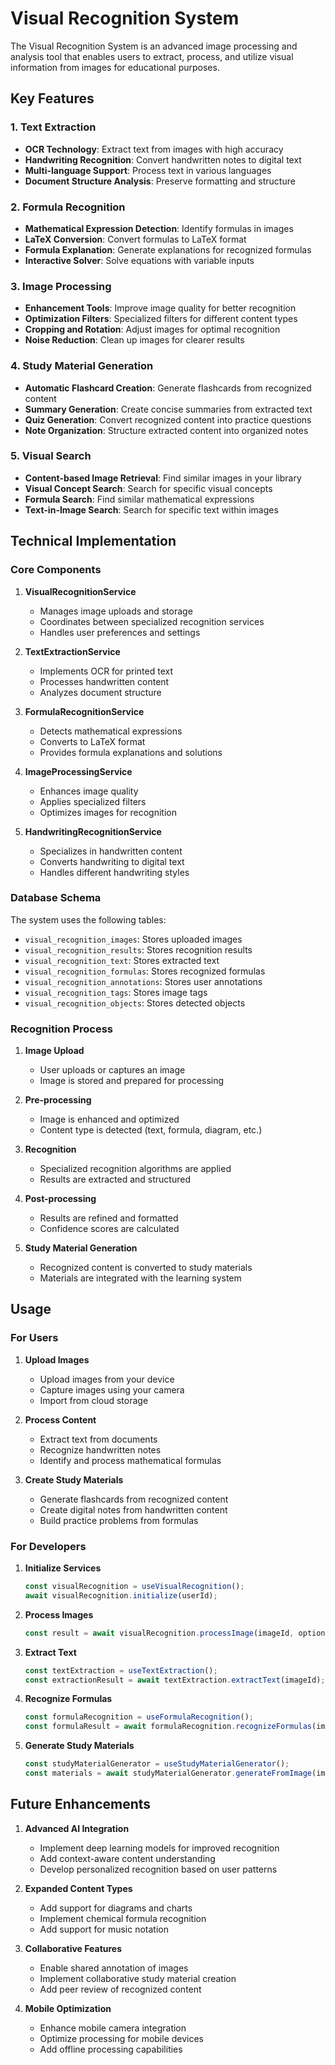 # Visual Recognition System

The Visual Recognition System is an advanced image processing and analysis tool that enables users to extract, process, and utilize visual information from images for educational purposes.

## Key Features

### 1. Text Extraction
- **OCR Technology**: Extract text from images with high accuracy
- **Handwriting Recognition**: Convert handwritten notes to digital text
- **Multi-language Support**: Process text in various languages
- **Document Structure Analysis**: Preserve formatting and structure

### 2. Formula Recognition
- **Mathematical Expression Detection**: Identify formulas in images
- **LaTeX Conversion**: Convert formulas to LaTeX format
- **Formula Explanation**: Generate explanations for recognized formulas
- **Interactive Solver**: Solve equations with variable inputs

### 3. Image Processing
- **Enhancement Tools**: Improve image quality for better recognition
- **Optimization Filters**: Specialized filters for different content types
- **Cropping and Rotation**: Adjust images for optimal recognition
- **Noise Reduction**: Clean up images for clearer results

### 4. Study Material Generation
- **Automatic Flashcard Creation**: Generate flashcards from recognized content
- **Summary Generation**: Create concise summaries from extracted text
- **Quiz Generation**: Convert recognized content into practice questions
- **Note Organization**: Structure extracted content into organized notes

### 5. Visual Search
- **Content-based Image Retrieval**: Find similar images in your library
- **Visual Concept Search**: Search for specific visual concepts
- **Formula Search**: Find similar mathematical expressions
- **Text-in-Image Search**: Search for specific text within images

## Technical Implementation

### Core Components

1. **VisualRecognitionService**
   - Manages image uploads and storage
   - Coordinates between specialized recognition services
   - Handles user preferences and settings

2. **TextExtractionService**
   - Implements OCR for printed text
   - Processes handwritten content
   - Analyzes document structure

3. **FormulaRecognitionService**
   - Detects mathematical expressions
   - Converts to LaTeX format
   - Provides formula explanations and solutions

4. **ImageProcessingService**
   - Enhances image quality
   - Applies specialized filters
   - Optimizes images for recognition

5. **HandwritingRecognitionService**
   - Specializes in handwritten content
   - Converts handwriting to digital text
   - Handles different handwriting styles

### Database Schema

The system uses the following tables:
- `visual_recognition_images`: Stores uploaded images
- `visual_recognition_results`: Stores recognition results
- `visual_recognition_text`: Stores extracted text
- `visual_recognition_formulas`: Stores recognized formulas
- `visual_recognition_annotations`: Stores user annotations
- `visual_recognition_tags`: Stores image tags
- `visual_recognition_objects`: Stores detected objects

### Recognition Process

1. **Image Upload**
   - User uploads or captures an image
   - Image is stored and prepared for processing

2. **Pre-processing**
   - Image is enhanced and optimized
   - Content type is detected (text, formula, diagram, etc.)

3. **Recognition**
   - Specialized recognition algorithms are applied
   - Results are extracted and structured

4. **Post-processing**
   - Results are refined and formatted
   - Confidence scores are calculated

5. **Study Material Generation**
   - Recognized content is converted to study materials
   - Materials are integrated with the learning system

## Usage

### For Users

1. **Upload Images**
   - Upload images from your device
   - Capture images using your camera
   - Import from cloud storage

2. **Process Content**
   - Extract text from documents
   - Recognize handwritten notes
   - Identify and process mathematical formulas

3. **Create Study Materials**
   - Generate flashcards from recognized content
   - Create digital notes from handwritten content
   - Build practice problems from formulas

### For Developers

1. **Initialize Services**
   ```javascript
   const visualRecognition = useVisualRecognition();
   await visualRecognition.initialize(userId);
   ```

2. **Process Images**
   ```javascript
   const result = await visualRecognition.processImage(imageId, options);
   ```

3. **Extract Text**
   ```javascript
   const textExtraction = useTextExtraction();
   const extractionResult = await textExtraction.extractText(imageId);
   ```

4. **Recognize Formulas**
   ```javascript
   const formulaRecognition = useFormulaRecognition();
   const formulaResult = await formulaRecognition.recognizeFormulas(imageId);
   ```

5. **Generate Study Materials**
   ```javascript
   const studyMaterialGenerator = useStudyMaterialGenerator();
   const materials = await studyMaterialGenerator.generateFromImage(imageId);
   ```

## Future Enhancements

1. **Advanced AI Integration**
   - Implement deep learning models for improved recognition
   - Add context-aware content understanding
   - Develop personalized recognition based on user patterns

2. **Expanded Content Types**
   - Add support for diagrams and charts
   - Implement chemical formula recognition
   - Add support for music notation

3. **Collaborative Features**
   - Enable shared annotation of images
   - Implement collaborative study material creation
   - Add peer review of recognized content

4. **Mobile Optimization**
   - Enhance mobile camera integration
   - Optimize processing for mobile devices
   - Add offline processing capabilities

